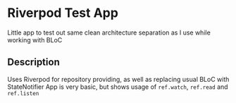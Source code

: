 # Riverpod Test App

Little app to test out same clean architecture separation as I use while working with BLoC

## Description

Uses Riverpod for repository providing, as well as replacing usual BLoC with StateNotifier
App is very basic, but shows usage of `ref.watch`, `ref.read` and `ref.listen`


